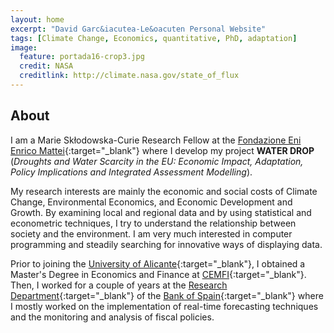 ```yaml
---
layout: home
excerpt: "David Garc&iacutea-Le&oacuten Personal Website"
tags: [Climate Change, Economics, quantitative, PhD, adaptation]
image:
  feature: portada16-crop3.jpg
  credit: NASA
  creditlink: http://climate.nasa.gov/state_of_flux
---
```

## About

I am a Marie Sk&#322;odowska-Curie Research Fellow at the [Fondazione Eni Enrico Mattei](http://www.feem.it/){:target="_blank"} where I develop my project **WATER DROP** (*Droughts and Water Scarcity in the EU: Economic Impact, Adaptation, Policy Implications and Integrated Assessment Modelling*).

My research interests are mainly the economic and social costs of Climate Change, Environmental Economics, and Economic Development and Growth. By examining local and regional data and by using statistical and econometric techniques, I try to understand the relationship between society and the environment. I am very much interested in computer  programming and steadily searching for innovative ways of displaying data. 

Prior to joining the [University of Alicante](http://www.ua.es/){:target="_blank"}, I obtained a Master's Degree in Economics 
and Finance at [CEMFI](http://www.cemfi.es/){:target="_blank"}. Then, I worked for a couple of years at the 
[Research Department](http://www.bde.es/investigador/en/){:target="_blank"} of the 
[Bank of Spain](http://www.bde.es/){:target="_blank"}  where I mostly worked on the implementation of real-time forecasting 
techniques and the monitoring and analysis of fiscal policies.

